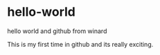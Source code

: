 # hello-world
hello world and github from winard

This is my first time in github and its really exciting.
